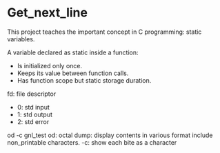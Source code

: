 # Get_next_line

This project teaches the important concept in C programming: static variables.


A variable declared as static inside a function:
- Is initialized only once.
- Keeps its value between function calls.
- Has function scope but static storage duration.

fd: file descriptor
- 0: std input
- 1: std output
- 2: std error

od -c gnl_test
od: octal dump: display contents in various format include non_printable characters.
-c: show each bite as a character
